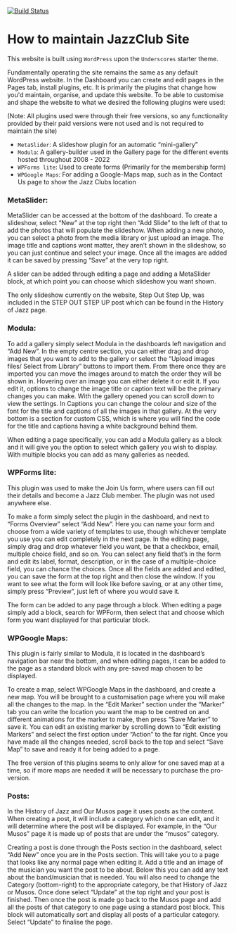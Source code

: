 [![Build Status](https://travis-ci.org/Automattic/_s.svg?branch=master)](https://travis-ci.org/Automattic/_s)

How to maintain JazzClub Site
===

This website is built using `WordPress` upon the `Underscores` starter theme.

Fundamentally operating the site remains the same as any default WordPress website. In the Dashboard you can create and edit pages in the Pages tab, install plugins, etc. It is primarily the plugins that change how you'd maintain, organise, and update this website. To be able to customise and shape the website to what we desired the following plugins were used:

(Note: All plugins used were through their free versions, so any functionality provided by their paid versions were not used and is not required to maintain the site)
* `MetaSlider`: A slideshow plugin for an automatic “mini-gallery”
* `Modula`: A gallery-builder used in the Gallery page for the different events hosted throughout 2008 - 2022
* `WPForms lite`:  Used to create forms (Primarily for the membership form)
* `WPGoogle Maps`: For adding a Google-Maps map, such as in the Contact Us page to show the Jazz Clubs location

### MetaSlider:
MetaSlider can be accessed at the bottom of the dashboard. To create a slideshow, select “New” at the top right then “Add Slide” to the left of that to add the photos that will populate the slideshow. When adding a new photo, you can select a photo from the media library or just upload an image. The image title and captions wont matter, they aren’t shown in the slideshow, so you can just continue and select your image. Once all the images are added it can be saved by pressing “Save” at the very top right.

A slider can be added through editing a page and adding a MetaSlider block, at which point you can choose which slideshow you want shown.

The only slideshow currently on the website, Step Out Step Up, was included in the STEP OUT STEP UP post which can be found in the History of Jazz page.

### Modula:
To add a gallery simply select Modula in the dashboards left navigation and “Add New”. In the empty centre section, you can either drag and drop images that you want to add to the gallery or select the “Upload images files/ Select from Library” buttons to import them. From there once they are imported you can move the images around to match the order they will be shown in. Hovering over an image you can either delete it or edit it. If you edit it, options to change the image title or caption text will be the primary changes you can make. With the gallery opened you can scroll down to view the settings. In Captions you can change the colour and size of the font for the title and captions of all the images in that gallery. At the very bottom is a section for custom CSS, which is where you will find the code for the title and captions having a white background behind them.

When editing a page specifically, you can add a Modula gallery as a block and it will give you the option to select which gallery you wish to display. With multiple blocks you can add as many galleries as needed.

### WPForms lite:
This plugin was used to make the Join Us form, where users can fill out their details and become a Jazz Club member. The plugin was not used anywhere else.

To make a form simply select the plugin in the dashboard, and next to “Forms Overview” select “Add New”. Here you can name your form and choose from a wide variety of templates to use, though whichever template you use you can edit completely in the next page. In the editing page, simply drag and drop whatever field you want, be that a checkbox, email, multiple choice field, and so on. You can select any field that’s in the form and edit its label, format, description, or in the case of a multiple-choice field, you can chance the choices. Once all the fields are added and edited, you can save the form at the top right and then close the window. If you want to see what the form will look like before saving, or at any other time, simply press “Preview”, just left of where you would save it.

The form can be added to any page through a block. When editing a page simply add a block, search for WPForm, then select that and choose which form you want displayed for that particular block.

### WPGoogle Maps:
This plugin is fairly similar to Modula, it is located in the dashboard’s navigation bar near the bottom, and when editing pages, it can be added to the page as a standard block with any pre-saved map chosen to be displayed.

To create a map, select WPGoogle Maps in the dashboard, and create a new map. You will be brought to a customisation page where you will make all the changes to the map. In the “Edit Marker” section under the “Marker” tab you can write the location you want the map to be centred on and different animations for the marker to make, then press “Save Marker” to save it. You can edit an existing marker by scrolling down to “Edit existing Markers” and select the first option under “Action” to the far right. Once you have made all the changes needed, scroll back to the top and select “Save Map” to save and ready it for being added to a page.

The free version of this plugins seems to only allow for one saved map at a time, so if more maps are needed it will be necessary to purchase the pro-version.

### Posts:
In the History of Jazz and Our Musos page it uses posts as the content. When creating a post, it will include a category which one can edit, and it will determine where the post will be displayed. For example, in the “Our Musos” page it is made up of posts that are under the “musos” category.

Creating a post is done through the Posts section in the dashboard, select “Add New” once you are in the Posts section. This will take you to a page that looks like any normal page when editing it. Add a title and an image of the musician you want the post to be about. Below this you can add any text about the band/musician that is needed. You will also need to change the Category (bottom-right) to the appropriate category, be that History of Jazz or Musos. Once done select “Update” at the top right and your post is finished.
Then once the post is made go back to the Musos page and add all the posts of that category to one page using a standard post block. This block will automatically sort and display all posts of a particular category. Select “Update” to finalise the page.

